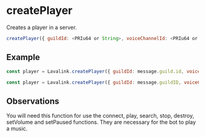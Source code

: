 # createPlayer

  Creates a player in a server.  

  ```js
  createPlayer({ guildId: <PRIu64 or String>, voiceChannelId: <PRIu64 or String> })
  ```

## Example

  ```js
  const player = Lavalink.createPlayer({ guildId: message.guild.id, voiceChannelId: message.member.voice.channel.id }) // Discord.js
  
  const player = Lavalink.createPlayer({ guildId: message.guildID, voiceChannelId: message.member.voiceState.channelID }) // Eris
  ```
  
## Observations

  You will need this function for use the connect, play, search, stop, destroy, setVolume and setPaused functions. They are necessary for the bot to play a music.
